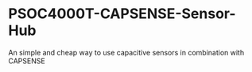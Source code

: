 # PSOC4000T-CAPSENSE-Sensor-Hub
An simple and cheap way to use capacitive sensors in combination with CAPSENSE
